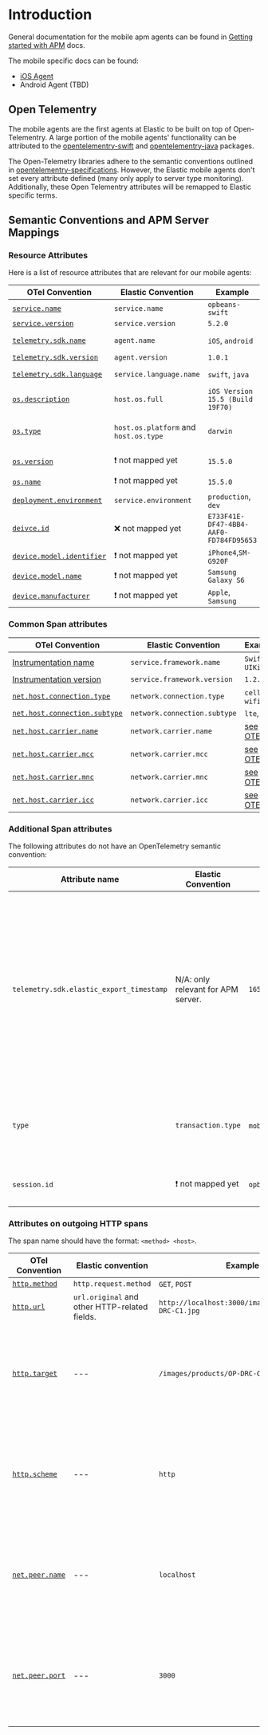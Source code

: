 # Introduction

General documentation for the mobile apm agents can be found in [Getting started with APM](https://www.elastic.co/guide/en/apm/get-started/current/overview.html) docs.

The mobile specific docs can be found:

* [iOS Agent](https://www.elastic.co/guide/en/apm/agent/swift/0.x/intro.html)
* Android Agent (TBD)

## Open Telementry
The mobile agents are the first agents at Elastic to be built on top of Open-Telementry. 
A large portion of the mobile agents' functionality can be attributed to the [opentelementry-swift](https://github.com/open-telemetry/opentelemetry-swift) and [opentelementry-java](https://github.com/open-telemtry/opentelemetry-java) packages.

The Open-Telemetry libraries adhere to the semantic conventions outlined in [opentelementry-specifications](https://github.com/open-telemetry/opentelemetry-specification). 
However, the Elastic mobile agents don't set every attribute defined (many only apply to server type monitoring). Additionally, these Open Telementry attributes will be remapped to Elastic specific terms. 

## Semantic Conventions and APM Server Mappings


### Resource Attributes 
Here is a list of resource attributes that are relevant for our mobile agents:

| OTel Convention        | Elastic Convention         | Example                          | Comment                            |
|------------------------|----------------------------|----------------------------------| -----------------------------------|
| [`service.name`](https://opentelemetry.io/docs/reference/specification/resource/semantic_conventions/#service)         | `service.name`             | `opbeans-swift`                  |                                    |     
| [`service.version`](https://opentelemetry.io/docs/reference/specification/resource/semantic_conventions/#service)     | `service.version`          | `5.2.0`                          |                                    | 
| [`telemetry.sdk.name`](https://opentelemetry.io/docs/reference/specification/resource/semantic_conventions/#telemetry-sdk)   | `agent.name`               | `iOS`, `android`                 | Elastic's `agent.name` is mapped from:  `telemetry.sdk.name`/`telemetry.sdk.language` |
| [`telemetry.sdk.version`](https://opentelemetry.io/docs/reference/specification/resource/semantic_conventions/#telemetry-sdk)| `agent.version`            | `1.0.1`                            |                                  |                 
| [`telemetry.sdk.language`](https://opentelemetry.io/docs/reference/specification/resource/semantic_conventions/#telemetry-sdk)| `service.language.name`   | `swift`, `java`                  | Elastic's `agent.name` is mapped from:  `telemetry.sdk.name`/`telemetry.sdk.language` |
| [`os.description`](https://opentelemetry.io/docs/reference/specification/resource/semantic_conventions/os/)       | `host.os.full`             | `iOS Version 15.5 (Build 19F70)` |                                    |
| [`os.type`](https://opentelemetry.io/docs/reference/specification/resource/semantic_conventions/os/)             | `host.os.platform` and `host.os.type`        | `darwin`                         | :heavy_exclamation_mark: The [APM server also maps](https://github.com/elastic/apm-server/blob/93e2fe20255b1db14c9643fb88caa79e0becf858/processor/otel/metadata.go#L150) `darwin` to the ECS field `host.os.type = macos`. This is wrong for iOS. |
| [`os.version`](https://opentelemetry.io/docs/reference/specification/resource/semantic_conventions/os/)           | :heavy_exclamation_mark: not mapped yet         | `15.5.0`                         | :heavy_exclamation_mark: We should map it to the ECS field `os.version` |
| [`os.name`](https://opentelemetry.io/docs/reference/specification/resource/semantic_conventions/os/)              | :heavy_exclamation_mark: not mapped yet         | `15.5.0`                         | :heavy_exclamation_mark: We should map it to the ECS field `os.name` |
| [`deployment.environment`](https://opentelemetry.io/docs/reference/specification/resource/semantic_conventions/deployment_environment/) | `service.environment`    | `production`, `dev`              |    |
| [`deivce.id`](https://opentelemetry.io/docs/reference/specification/resource/semantic_conventions/device/)            | :x: not mapped yet         | `E733F41E-DF47-4BB4-AAF0-FD784FD95653` |  [Follow this description.](https://opentelemetry.io/docs/reference/specification/resource/semantic_conventions/device/) (Device ID should be fix and unique for a device but should not carry PII)  |
| [`device.model.identifier`](https://opentelemetry.io/docs/reference/specification/resource/semantic_conventions/device/) | :heavy_exclamation_mark: not mapped yet      | `iPhone4`,`SM-G920F`             |             |
| [`device.model.name`](https://opentelemetry.io/docs/reference/specification/resource/semantic_conventions/device/)       | :heavy_exclamation_mark: not mapped yet      | `Samsung Galaxy S6`              |             |
| [`device.manufacturer`](https://opentelemetry.io/docs/reference/specification/resource/semantic_conventions/device/)     | :heavy_exclamation_mark: not mapped yet      | `Apple`, `Samsung`               |             |   


### Common Span attributes
| OTel Convention                         | Elastic Convention         | Example                          | Comment                            |
|-----------------------------------------|----------------------------|----------------------------------| -----------------------------------|
| [Instrumentation name](https://opentelemetry.io/docs/reference/specification/trace/api/#get-a-tracer) |`service.framework.name`| `SwiftUI`, `UIKit` ||
| [Instrumentation version](https://opentelemetry.io/docs/reference/specification/trace/api/#get-a-tracer) |`service.framework.version`| `1.2.3`| |
| [`net.host.connection.type`](https://opentelemetry.io/docs/reference/specification/trace/semantic_conventions/span-general/) | `network.connection.type` | `cell`, `wifi` ||
| [`net.host.connection.subtype`](https://opentelemetry.io/docs/reference/specification/trace/semantic_conventions/span-general/) | `network.connection.subtype` | `lte`, `edge` ||
| [`net.host.carrier.name`](https://opentelemetry.io/docs/reference/specification/trace/semantic_conventions/span-general/) | `network.carrier.name` | [see OTEL](https://opentelemetry.io/docs/reference/specification/trace/semantic_conventions/span-general/) ||
| [`net.host.carrier.mcc`](https://opentelemetry.io/docs/reference/specification/trace/semantic_conventions/span-general/) | `network.carrier.mcc` | [see OTEL](https://opentelemetry.io/docs/reference/specification/trace/semantic_conventions/span-general/) ||
| [`net.host.carrier.mnc`](https://opentelemetry.io/docs/reference/specification/trace/semantic_conventions/span-general/) | `network.carrier.mnc` | [see OTEL](https://opentelemetry.io/docs/reference/specification/trace/semantic_conventions/span-general/) ||
| [`net.host.carrier.icc`](https://opentelemetry.io/docs/reference/specification/trace/semantic_conventions/span-general/) | `network.carrier.icc` | [see OTEL](https://opentelemetry.io/docs/reference/specification/trace/semantic_conventions/span-general/) ||

### Additional Span attributes

The following attributes do not have an OpenTelemetry semantic convention:

| Attribute name                          | Elastic Convention         | Example                          | Comment                            |
|-----------------------------------------|----------------------------|----------------------------------| -----------------------------------|
| `telemetry.sdk.elastic_export_timestamp`| N/A: only relevant for APM server.     | `1658149487000000000` | This is required to deal with the time skew on mobile devices. Set this to the timestamp (in nanoseconds) when the span is exported in the OpenTelemetry span processer. :heavy_exclamation_mark: APM server should drop this field and store it in ES.|
| `type` | `transaction.type` | `mobile` :interrobang: | :heavy_exclamation_mark: Need to define new values for transactions resulting from mobile interactions. |
| `session.id`         | :heavy_exclamation_mark: not mapped yet         | `opbeans-swift`                  | Some id for a session. This is not specified in OTel, yet. | 


### Attributes on outgoing HTTP spans 

The span name should have the format: `<method> <host>`.

| OTel Convention          | Elastic convention    | Example        | Comment                            |
|--------------------------|-----------------------|----------------| -----------------------------------|
| [`http.method`](https://opentelemetry.io/docs/reference/specification/trace/semantic_conventions/http/)    | `http.request.method` | `GET`, `POST`  |                                     | 
| [`http.url`](https://opentelemetry.io/docs/reference/specification/trace/semantic_conventions/http/)       | `url.original` and other HTTP-related fields. | `http://localhost:3000/images/products/OP-DRC-C1.jpg` | |
| [`http.target`](https://opentelemetry.io/docs/reference/specification/trace/semantic_conventions/http/)    |  ---                  | `/images/products/OP-DRC-C1.jpg` | Fallback field to derive HTTP-related fields if `http.url` field is not provided. |
| [`http.scheme`](https://opentelemetry.io/docs/reference/specification/trace/semantic_conventions/http/)    |  ---                  | `http`        | Fallback field to derive HTTP-related fields if `http.url` field is not provided.|
| [`net.peer.name`](https://opentelemetry.io/docs/reference/specification/trace/semantic_conventions/http/)  |  ---                  | `localhost`   | Fallback field to derive HTTP-related fields if `http.url` field is not provided.|
| [`net.peer.port`](https://opentelemetry.io/docs/reference/specification/trace/semantic_conventions/http/)  |  ---                  | `3000`         | Fallback field to derive HTTP-related fields if `http.url` field is not provided. |
